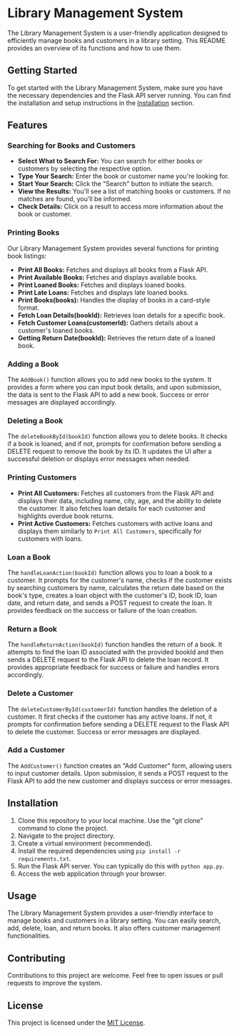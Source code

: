 # Library Management System
The Library Management System is a user-friendly application designed to efficiently manage books and customers in a library setting. This README provides an overview of its functions and how to use them.


## Getting Started
To get started with the Library Management System, make sure you have the necessary dependencies and the Flask API server running. You can find the installation and setup instructions in the [Installation](#installation) section.


## Features


### Searching for Books and Customers
- **Select What to Search For:** You can search for either books or customers by selecting the respective option.
- **Type Your Search:** Enter the book or customer name you're looking for.
- **Start Your Search:** Click the "Search" button to initiate the search.
- **View the Results:** You'll see a list of matching books or customers. If no matches are found, you'll be informed.
- **Check Details:** Click on a result to access more information about the book or customer.


### Printing Books
Our Library Management System provides several functions for printing book listings:

- **Print All Books:** Fetches and displays all books from a Flask API.
- **Print Available Books:** Fetches and displays available books.
- **Print Loaned Books:** Fetches and displays loaned books.
- **Print Late Loans:** Fetches and displays late loaned books.
- **Print Books(books):** Handles the display of books in a card-style format.
- **Fetch Loan Details(bookId):** Retrieves loan details for a specific book.
- **Fetch Customer Loans(customerId):** Gathers details about a customer's loaned books.
- **Getting Return Date(bookId):** Retrieves the return date of a loaned book.


### Adding a Book
The `AddBook()` function allows you to add new books to the system. It provides a form where you can input book details, and upon submission, the data is sent to the Flask API to add a new book. Success or error messages are displayed accordingly.


### Deleting a Book
The `deleteBookById(bookId)` function allows you to delete books. It checks if a book is loaned, and if not, prompts for confirmation before sending a DELETE request to remove the book by its ID. It updates the UI after a successful deletion or displays error messages when needed.


### Printing Customers
- **Print All Customers:** Fetches all customers from the Flask API and displays their data, including name, city, age, and the ability to delete the customer. It also fetches loan details for each customer and highlights overdue book returns.
- **Print Active Customers:** Fetches customers with active loans and displays them similarly to `Print All Customers`, specifically for customers with loans.



### Loan a Book
The `handleLoanAction(bookId)` function allows you to loan a book to a customer. It prompts for the customer's name, checks if the customer exists by searching customers by name, calculates the return date based on the book's type, creates a loan object with the customer's ID, book ID, loan date, and return date, and sends a POST request to create the loan. It provides feedback on the success or failure of the loan creation.


### Return a Book
The `handleReturnAction(bookId)` function handles the return of a book. It attempts to find the loan ID associated with the provided bookId and then sends a DELETE request to the Flask API to delete the loan record. It provides appropriate feedback for success or failure and handles errors accordingly.


### Delete a Customer
The `deleteCustomerById(customerId)` function handles the deletion of a customer. It first checks if the customer has any active loans. If not, it prompts for confirmation before sending a DELETE request to the Flask API to delete the customer. Success or error messages are displayed.


### Add a Customer
The `AddCustomer()` function creates an "Add Customer" form, allowing users to input customer details. Upon submission, it sends a POST request to the Flask API to add the new customer and displays success or error messages.





## Installation
1. Clone this repository to your local machine. Use the "git clone" command to clone the project.
2. Navigate to the project directory.
3. Create a virtual environment (recommended).
4. Install the required dependencies using `pip install -r requirements.txt`.
5. Run the Flask API server. You can typically do this with `python app.py`.
6. Access the web application through your browser.


## Usage
The Library Management System provides a user-friendly interface to manage books and customers in a library setting. You can easily search, add, delete, loan, and return books. It also offers customer management functionalities.


## Contributing
Contributions to this project are welcome. Feel free to open issues or pull requests to improve the system.


## License
This project is licensed under the [MIT License](LICENSE).
